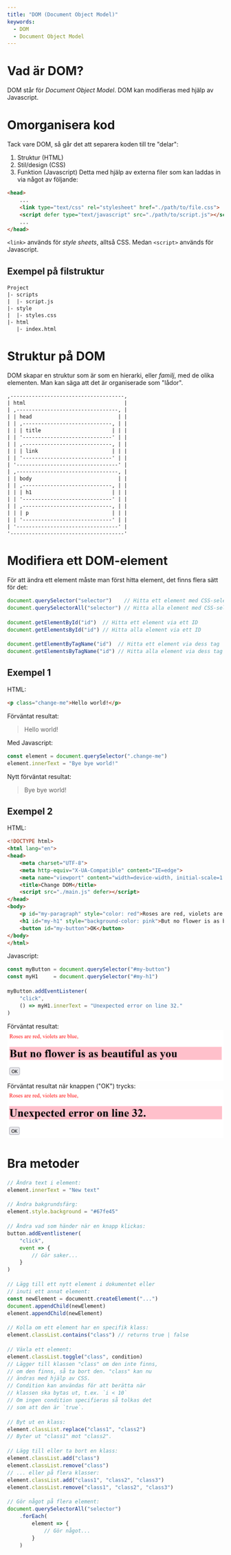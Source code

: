 ```yaml
---
title: "DOM (Document Object Model)"
keywords:
  - DOM
  - Document Object Model
---
```


# Vad är DOM?
DOM står för _Document Object Model_. DOM kan modifieras med hjälp av Javascript.

# Omorganisera kod
Tack vare DOM, så går det att separera koden till tre "delar":
1. Struktur (HTML)
2. Stil/design (CSS)
3. Funktion (Javascript)
Detta med hjälp av externa filer som kan laddas in via något av följande:
```html
<head>
    ...
    <link type="text/css" rel="stylesheet" href="./path/to/file.css">
    <script defer type="text/javascript" src="./path/to/script.js"></script>
    ...
</head>
```
`<link>` används för _style sheets_, alltså CSS. Medan `<script>` används för Javascript.

## Exempel på filstruktur
```
Project
|- scripts
|  |- script.js
|- style
|  |- styles.css
|- html
   |- index.html
```

# Struktur på DOM
DOM skapar en struktur som är som en hierarki, eller _familj_, med de olika elementen. Man kan säga att det är organiserade som "lådor".
```
,-------------------------------------,
| html                                |
| ,---------------------------------, |
| | head                            | |
| | ,-----------------------------, | |
| | | title                       | | |
| | '-----------------------------' | |
| | ,-----------------------------, | |
| | | link                        | | |
| | '-----------------------------' | |
| '---------------------------------' |
| ,---------------------------------, |
| | body                            | |
| | ,-----------------------------, | |
| | | h1                          | | |
| | '-----------------------------' | |
| | ,-----------------------------, | |
| | | p                           | | |
| | '-----------------------------' | |
| '---------------------------------' |
'-------------------------------------'
```

# Modifiera ett DOM-element
För att ändra ett element måste man först hitta element, det finns flera sätt för det:
```js
document.querySelector("selector")    // Hitta ett element med CSS-selector
document.querySelectorAll("selector") // Hitta alla element med CSS-selector

document.getElementById("id")  // Hitta ett element via ett ID
document.getElementsById("id") // Hitta alla element via ett ID

document.getElementByTagName("id")  // Hitta ett element via dess tag
document.getElementsByTagName("id") // Hitta alla element via dess tag
```

## Exempel 1
HTML:
```html
<p class="change-me">Hello world!</p>
```
Förväntat resultat:
> Hello world!

Med Javascript:
```js
const element = document.querySelector(".change-me")
element.innerText = "Bye bye world!"
```
Nytt förväntat resultat:
> Bye bye world!

## Exempel 2
HTML:
```html
<!DOCTYPE html>
<html lang="en">
<head>
    <meta charset="UTF-8">
    <meta http-equiv="X-UA-Compatible" content="IE=edge">
    <meta name="viewport" content="width=device-width, initial-scale=1.0">
    <title>Change DOM</title>
    <script src="./main.js" defer></script>
</head>
<body>
    <p id="my-paragraph" style="color: red">Roses are red, violets are blue,</p>
    <h1 id="my-h1" style="background-color: pink">But no flower is as beautiful as you</h1>
    <button id="my-button">OK</button>
</body>
</html>
```
Javascript:
```js
const myButton = document.querySelector("#my-button")
const myH1     = document.querySelector("#my-h1")

myButton.addEventListener(
    "click",
    () => myH1.innerText = "Unexpected error on line 32."
)
```
Förväntat resultat:
![4de1f0d1fe3858d5af13dffff6658e56.png](4de1f0d1fe3858d5af13dffff6658e56.png)
Förväntat resultat när knappen ("OK") trycks:
![92dfe7e89eede024bb12d849116210e2.png](92dfe7e89eede024bb12d849116210e2.png)

# Bra metoder
```js
// Ändra text i element:
element.innerText = "New text"

// Ändra bakgrundsfärg:
element.style.background = "#67fe45"

// Ändra vad som händer när en knapp klickas:
button.addEventlistener(
    "click",
    event => {
        // Gör saker...
    }
)

// Lägg till ett nytt element i dokumentet eller
// inuti ett annat element:
const newElement = documentt.createElement("...")
document.appendChild(newElement)
element.appendChild(newElement)

// Kolla om ett element har en specifik klass:
element.classList.contains("class") // returns true | false

// Växla ett element:
element.classList.toggle("class", condition)
// Lägger till klassen "class" om den inte finns,
// om den finns, så ta bort den. "class" kan nu
// ändras med hjälp av CSS.
// Condition kan användas för att berätta när
// klassen ska bytas ut, t.ex. `i < 10`
// Om ingen condition specifieras så tolkas det
// som att den är `true`.

// Byt ut en klass:
element.classList.replace("class1", "class2")
// Byter ut "class1" mot "class2".

// Lägg till eller ta bort en klass:
element.classList.add("class")
element.classList.remove("class")
// ... eller på flera klasser:
element.classList.add("class1", "class2", "class3")
element.classList.remove("class1", "class2", "class3")

// Gör något på flera element:
document.querySelectorAll("selector")
    .forEach(
        element => {
            // Gör något...
        }
    )
```